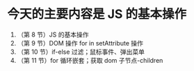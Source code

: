 # 今天的主要内容是 JS 的基本操作

1. （第 8 节）JS 的基本操作
2. （第 9 节）DOM 操作 for in setAttribute 操作
3. （第 10 节）if-else 过滤；鼠标事件、弹出菜单
4. （第 11 节）for 循环嵌套；获取 dom 子节点-children
